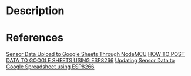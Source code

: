 # Description

# References
[Sensor Data Upload to Google Sheets Through NodeMCU](https://www.hackster.io/nishant_sahay7/sensor-data-upload-to-google-sheets-through-nodemcu-632358)
[HOW TO POST DATA TO GOOGLE SHEETS USING ESP8266](http://embedded-lab.com/blog/post-data-google-sheets-using-esp8266/)
[Updating Sensor Data to Google Spreadsheet using ESP8266](https://electrosome.com/updating-sensor-data-google-spreadsheet-esp8266-iot-project/)